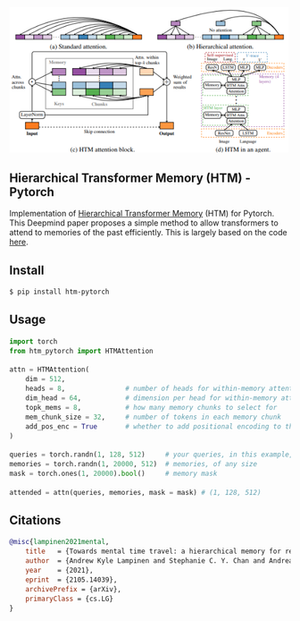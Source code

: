 <img src="./htm.png" width="500px"></img>

## Hierarchical Transformer Memory (HTM) - Pytorch

Implementation of <a href="https://arxiv.org/abs/2105.14039">Hierarchical Transformer Memory</a> (HTM) for Pytorch. This Deepmind paper proposes a simple method to allow transformers to attend to memories of the past efficiently. This is largely based on the code <a href="https://github.com/deepmind/deepmind-research/tree/master/hierarchical_transformer_memory">here</a>.

## Install

```bash
$ pip install htm-pytorch
```

## Usage

```python
import torch
from htm_pytorch import HTMAttention

attn = HTMAttention(
    dim = 512,
    heads = 8,               # number of heads for within-memory attention
    dim_head = 64,           # dimension per head for within-memory attention
    topk_mems = 8,           # how many memory chunks to select for
    mem_chunk_size = 32,     # number of tokens in each memory chunk
    add_pos_enc = True       # whether to add positional encoding to the memories
)

queries = torch.randn(1, 128, 512)     # your queries, in this example, 128 tokens
memories = torch.randn(1, 20000, 512)  # memories, of any size
mask = torch.ones(1, 20000).bool()     # memory mask

attended = attn(queries, memories, mask = mask) # (1, 128, 512)
```
## Citations

```bibtex
@misc{lampinen2021mental,
    title   = {Towards mental time travel: a hierarchical memory for reinforcement learning agents}, 
    author  = {Andrew Kyle Lampinen and Stephanie C. Y. Chan and Andrea Banino and Felix Hill},
    year    = {2021},
    eprint  = {2105.14039},
    archivePrefix = {arXiv},
    primaryClass = {cs.LG}
}
```
